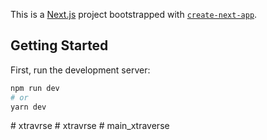 This is a [Next.js](https://nextjs.org/) project bootstrapped with [`create-next-app`](https://github.com/vercel/next.js/tree/canary/packages/create-next-app).

## Getting Started

First, run the development server:

```bash
npm run dev
# or
yarn dev
```

#   x t r a v r s e  
 #   x t r a v r s e  
 #   m a i n _ x t r a v e r s e  
 